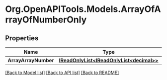 # Org.OpenAPITools.Models.ArrayOfArrayOfNumberOnly
## Properties

Name | Type | Description | Notes
------------ | ------------- | ------------- | -------------
**ArrayArrayNumber** | [**IReadOnlyList&lt;IReadOnlyList&lt;decimal&gt;&gt;**](IReadOnlyList.md) |  | [optional] 

[[Back to Model list]](../README.md#documentation-for-models) [[Back to API list]](../README.md#documentation-for-api-endpoints) [[Back to README]](../README.md)

